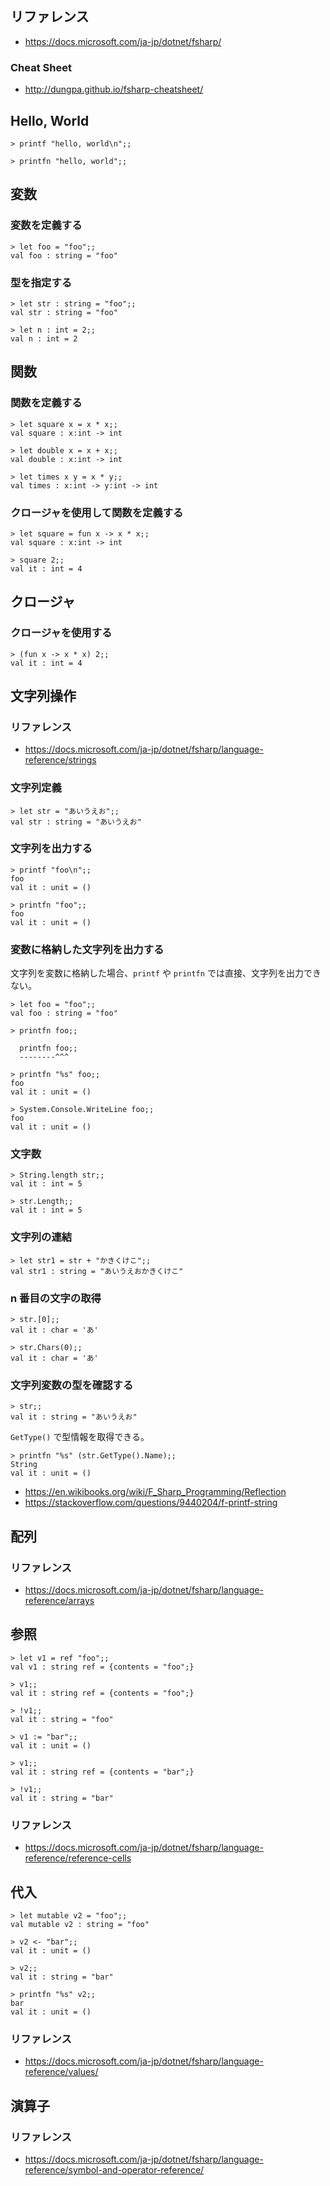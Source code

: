 
## リファレンス
- https://docs.microsoft.com/ja-jp/dotnet/fsharp/

### Cheat Sheet
- http://dungpa.github.io/fsharp-cheatsheet/

## Hello, World

````
> printf "hello, world\n";;
````

````
> printfn "hello, world";;
````

## 変数

### 変数を定義する

````
> let foo = "foo";;
val foo : string = "foo"
````

### 型を指定する

````
> let str : string = "foo";;
val str : string = "foo"

> let n : int = 2;;
val n : int = 2
````

## 関数

### 関数を定義する

````
> let square x = x * x;;
val square : x:int -> int

> let double x = x + x;;
val double : x:int -> int

> let times x y = x * y;;
val times : x:int -> y:int -> int
````

### クロージャを使用して関数を定義する

````
> let square = fun x -> x * x;;
val square : x:int -> int

> square 2;;
val it : int = 4
````

## クロージャ

### クロージャを使用する

````
> (fun x -> x * x) 2;;
val it : int = 4
````

## 文字列操作

### リファレンス
- https://docs.microsoft.com/ja-jp/dotnet/fsharp/language-reference/strings

### 文字列定義

````
> let str = "あいうえお";;
val str : string = "あいうえお"
````

### 文字列を出力する

````
> printf "foo\n";;
foo
val it : unit = ()
````

````
> printfn "foo";;
foo
val it : unit = ()
````

### 変数に格納した文字列を出力する

文字列を変数に格納した場合、`printf` や `printfn` では直接、文字列を出力できない。

````
> let foo = "foo";;
val foo : string = "foo"

> printfn foo;;

  printfn foo;;
  --------^^^
````

````
> printfn "%s" foo;;
foo
val it : unit = ()
````

````
> System.Console.WriteLine foo;;
foo
val it : unit = ()
````

### 文字数

````
> String.length str;;
val it : int = 5
````

````
> str.Length;;
val it : int = 5
````

### 文字列の連結

````
> let str1 = str + "かきくけこ";;
val str1 : string = "あいうえおかきくけこ"
````

### n 番目の文字の取得

````
> str.[0];;
val it : char = 'あ'
````

````
> str.Chars(0);;
val it : char = 'あ'
````

### 文字列変数の型を確認する

````
> str;;
val it : string = "あいうえお"
````

`GetType()` で型情報を取得できる。

````
> printfn "%s" (str.GetType().Name);;
String
val it : unit = ()
````

- https://en.wikibooks.org/wiki/F_Sharp_Programming/Reflection
- https://stackoverflow.com/questions/9440204/f-printf-string

## 配列

### リファレンス

- https://docs.microsoft.com/ja-jp/dotnet/fsharp/language-reference/arrays

## 参照

````
> let v1 = ref "foo";;
val v1 : string ref = {contents = "foo";}

> v1;;
val it : string ref = {contents = "foo";}

> !v1;;
val it : string = "foo"

> v1 := "bar";;
val it : unit = ()

> v1;;
val it : string ref = {contents = "bar";}

> !v1;;
val it : string = "bar"
````

### リファレンス

- https://docs.microsoft.com/ja-jp/dotnet/fsharp/language-reference/reference-cells

## 代入

````
> let mutable v2 = "foo";;
val mutable v2 : string = "foo"

> v2 <- "bar";;
val it : unit = ()

> v2;;
val it : string = "bar"

> printfn "%s" v2;;
bar
val it : unit = ()

````

### リファレンス

- https://docs.microsoft.com/ja-jp/dotnet/fsharp/language-reference/values/

## 演算子

### リファレンス

- https://docs.microsoft.com/ja-jp/dotnet/fsharp/language-reference/symbol-and-operator-reference/

